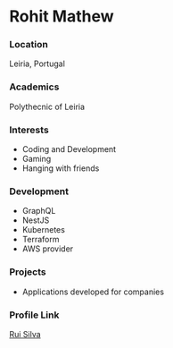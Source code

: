 # Rohit Mathew

### Location

Leiria, Portugal

### Academics

Polythecnic of Leiria

### Interests

- Coding and Development
- Gaming
- Hanging with friends

### Development

- GraphQL
- NestJS
- Kubernetes
- Terraform
- AWS provider

### Projects

- Applications developed for companies

### Profile Link

[Rui Silva](https://github.com/rpvsilva/)
